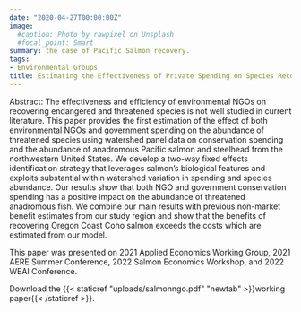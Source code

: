 ```yaml
---
date: "2020-04-27T00:00:00Z"
image:
  #caption: Photo by rawpixel on Unsplash
  #focal_point: Smart
summary: the case of Pacific Salmon recovery.
tags:
- Environmental Groups
title: Estimating the Effectiveness of Private Spending on Species Recovery
---
```


Abstract: The effectiveness and efficiency of environmental NGOs on recovering endangered and threatened species is not well studied in current literature. This paper provides the first estimation of the effect of both environmental NGOs and government spending on the abundance of threatened species using watershed panel data on conservation spending and the abundance of anadromous Pacific salmon and steelhead from the northwestern United States. We develop a two-way fixed effects identification strategy that leverages salmon’s biological features and exploits substantial within watershed variation in spending and species abundance. Our results show that both NGO and government conservation spending has a positive impact on the abundance of threatened anadromous fish. We combine our main results with previous non-market benefit estimates from our study region and show that the benefits of recovering Oregon Coast Coho salmon exceeds the costs which are estimated from our model.     

This paper was presented on 2021 Applied Economics Working Group, 2021 AERE Summer Conference, 2022 Salmon Economics Workshop, and 2022 WEAI Conference. 

Download the {{< staticref "uploads/salmonngo.pdf" "newtab" >}}working paper{{< /staticref >}}.